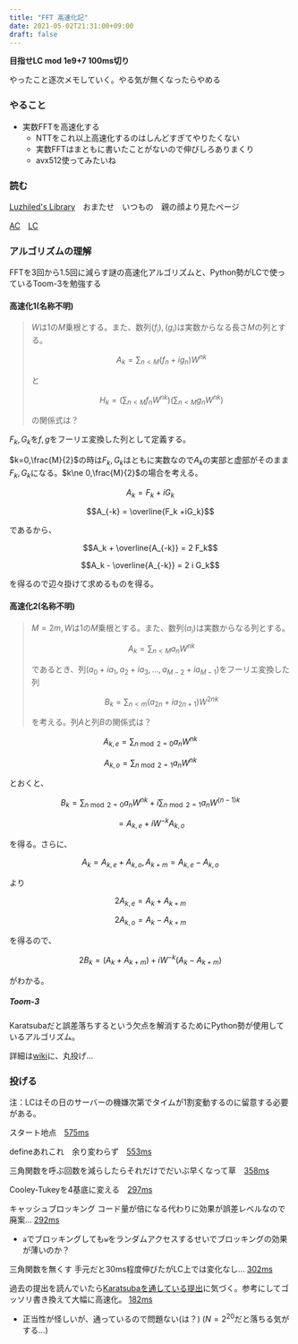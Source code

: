 ```yaml
---
title: "FFT 高速化記"
date: 2021-05-02T21:31:00+09:00
draft: false
---
```


**目指せLC mod 1e9+7 100ms切り**

やったこと逐次メモしていく。やる気が無くなったらやめる

### やること

- 実数FFTを高速化する
  - NTTをこれ以上高速化するのはしんどすぎてやりたくない
  - 実数FFTはまともに書いたことがないので伸びしろありまくり
  - avx512使ってみたいね

### 読む

[Luzhiled's Library](https://ei1333.github.io/library/math/fft/fast-fourier-transform.cpp)　おまたせ　いつもの　親の顔より見たページ　

[AC](https://atcoder.jp/contests/atc001/tasks/fft_c)　[LC](https://judge.yosupo.jp/problem/convolution_mod_1000000007)

### アルゴリズムの理解

FFTを3回から1.5回に減らす謎の高速化アルゴリズムと、Python勢がLCで使っているToom-3を勉強する

#### 高速化1(名称不明)

> $W$は$1$の$M$乗根とする。また、数列$(f_i),(g_i)$は実数からなる長さ$M$の列とする。
>
> $$A_k = \sum_{n\lt M} (f_n+ig_n)W^{nk}$$
>
> と
>
> $$H_k = \left(\sum_{n\lt M} f_n W^{nk} \right)\left(\sum_{n\lt M} g_n W^{nk} \right)$$
>
> の関係式は？

$F_k,G_k$を$f,g$をフーリエ変換した列として定義する。

$k=0,\frac{M}{2}$の時は$F_k,G_k$はともに実数なので$A_k$の実部と虚部がそのまま$F_k,G_k$になる。$k\ne 0,\frac{M}{2}$の場合を考える。

$$A_k = F_k + i G_k$$

$$A_{-k} = \overline{F_k +iG_k}$$

であるから、

$$A_k + \overline{A_{-k}} = 2 F_k$$

$$A_k - \overline{A_{-k}} = 2 i G_k$$

を得るので辺々掛けて求めるものを得る。

#### 高速化2(名称不明)

> $M = 2m, W$は$1$の$M$乗根とする。また、数列$(a_i)$は実数からなる列とする。
> 
> $$A_k = \sum_{n \lt M} a_n W^{nk}$$
>
> であるとき、列$(a_0+i a_1, a_2 + i a_3 ,\ldots, a_{M-2} + i a_{M - 1})$をフーリエ変換した列
> 
> $$B_k = \sum_{n \lt m} (a_{2n}+i a_{2n+1}) W^{2nk}$$
>
> を考える。列$A$と列$B$の関係式は？

$$A_{k,e} = \sum_{n \bmod 2 = 0} a_{n} W^{nk}$$

$$A_{k,o} = \sum_{n \bmod 2 = 1} a_{n} W^{nk}$$

とおくと、

$$B_k = \sum_{n \bmod 2 = 0} a_{n} W^{nk} + i \sum_{n \bmod 2 = 1} a_{n} W^{(n-1)k}$$

$$= A_{k,e} + i W^{-k}  A_{k,o}$$

を得る。さらに、

$$A_k = A_{k,e} + A_{k,o}, A_{k+m} = A_{k,e} - A_{k,o}$$

より

$$2A_{k,e} = A_k + A_{k+m}$$

$$2A_{k,o} = A_k - A_{k+m}$$

を得るので、

$$2B_k = (A_k + A_{k+m}) + i W^{-k} (A_k - A_{k+m})$$

がわかる。

##### Toom-3

Karatsubaだと誤差落ちするという欠点を解消するためにPython勢が使用しているアルゴリズム。

詳細は[wiki](https://en.wikipedia.org/wiki/Toom%E2%80%93Cook_multiplication)に、丸投げ…

### 投げる

注：LCはその日のサーバーの機嫌次第でタイムが1割変動するのに留意する必要がある。

スタート地点　[575ms](https://old.yosupo.jp/submission/46509)

defineあれこれ　余り変わらず　[553ms](https://old.yosupo.jp/submission/46510)

三角関数を呼ぶ回数を減らしたらそれだけでだいぶ早くなって草　[358ms](https://old.yosupo.jp/submission/46513)

Cooley-Tukeyを4基底に変える　[297ms](https://old.yosupo.jp/submission/46543)

キャッシュブロッキング コード量が倍になる代わりに効果が誤差レベルなので廃案… [292ms](https://judge.yosupo.jp/submission/46573)
  - `a`でブロッキングしても`w`をランダムアクセスするせいでブロッキングの効果が薄いのか？

三角関数を無くす 手元だと30ms程度伸びたがLC上では変化なし… [302ms](https://old.yosupo.jp/submission/46599)

過去の提出を読んでいたら[Karatsubaを通している提出](https://judge.yosupo.jp/submission/2845)に気づく。参考にしてゴッソリ書き換えて大幅に高速化。 [182ms](https://old.yosupo.jp/submission/46604)
  - 正当性が怪しいが、通っているので問題ない(は？) ($N=2^{20}$だと落ちる気がする…)
